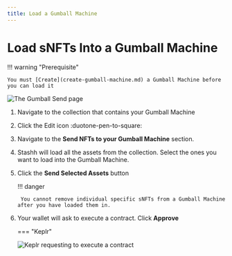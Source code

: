 ```yaml
---
title: Load a Gumball Machine
---
```


# Load sNFTs Into a Gumball Machine

!!! warning "Prerequisite"

    You must [Create](create-gumball-machine.md) a Gumball Machine before you can load it

![The Gumball Send page](/images/gumball-send.png#pop)

1. Navigate to the collection that contains your Gumball Machine
2. Click the Edit icon :duotone-pen-to-square:
3. Navigate to the **Send NFTs to your Gumball Machine** section.
4. Stashh will load all the assets from the collection. Select the ones you want to load into the Gumball Machine.
5. Click the **Send Selected Assets** button

    !!! danger
    
        You cannot remove individual specific sNFTs from a Gumball Machine after you have loaded them in.

6. Your wallet will ask to execute a contract. Click **Approve**

    === "Keplr"

    ![Keplr requesting to execute a contract](/images/keplr-execute-contract-load-gumball.png#pop)